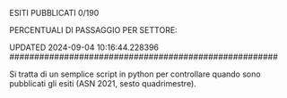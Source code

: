 ESITI PUBBLICATI 0/190 

PERCENTUALI DI PASSAGGIO PER SETTORE:

UPDATED 2024-09-04 10:16:44.228396
###################################################### 

Si tratta di un semplice script in python per controllare quando sono pubblicati gli esiti (ASN 2021, sesto quadrimestre).

